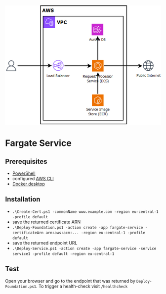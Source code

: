 ![Dependency Graph](architecture.png)

# Fargate Service

## Prerequisites
- [PowerShell](https://learn.microsoft.com/en-us/powershell/scripting/install/installing-powershell-on-windows?view=powershell-7.4#install-powershell-using-winget-recommended)
- configured [AWS CLI](https://docs.aws.amazon.com/cli/latest/userguide/getting-started-install.html#getting-started-install-instructions)
- [Docker desktop](https://www.docker.com/products/docker-desktop/ )

## Installation
- `.\Create-Cert.ps1 -commonName www.example.com -region eu-central-1 -profile default`
- save the returned certificate ARN
- `.\Deploy-Foundation.ps1 -action create -app fargate-service -certificateArn arn:aws:acm:... -region eu-central-1 -profile default`
- save the returned endpoint URL
- `.\Deploy-Service.ps1 -action create -app fargate-service -service service1 -profile default -region eu-central-1`

## Test
Open your browser and go to the endpoint that was returned by `Deploy-Foundation.ps1`. To trigger a health-check visit `/healthcheck`
